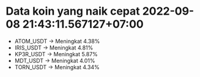 # Data koin yang naik cepat 2022-09-08 21:43:11.567127+07:00

* ATOM_USDT -> Meningkat 4.38%
* IRIS_USDT -> Meningkat 4.81%
* KP3R_USDT -> Meningkat 5.87%
* MDT_USDT -> Meningkat 4.01%
* TORN_USDT -> Meningkat 4.34%
